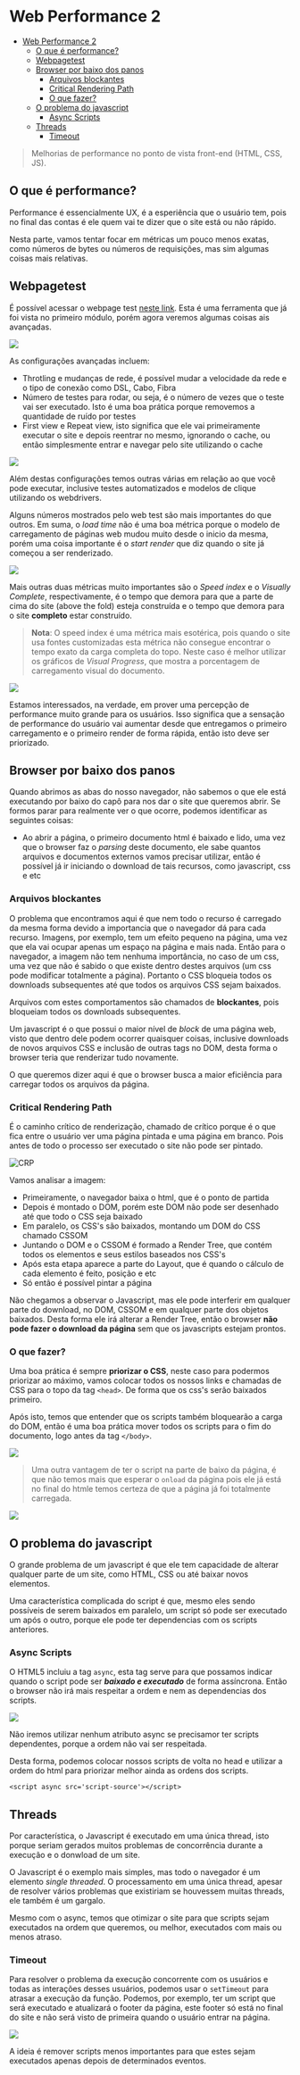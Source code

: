 # Web Performance 2

<!-- TOC -->

- [Web Performance 2](#web-performance-2)
  - [O que é performance?](#o-que-é-performance)
  - [Webpagetest](#webpagetest)
  - [Browser por baixo dos panos](#browser-por-baixo-dos-panos)
    - [Arquivos blockantes](#arquivos-blockantes)
    - [Critical Rendering Path](#critical-rendering-path)
    - [O que fazer?](#o-que-fazer)
  - [O problema do javascript](#o-problema-do-javascript)
    - [Async Scripts](#async-scripts)
  - [Threads](#threads)
    - [Timeout](#timeout)

<!-- /TOC -->

> Melhorias de performance no ponto de vista front-end (HTML, CSS, JS).

## O que é performance?

Performance é essencialmente UX, é a esperiência que o usuário tem, pois no final das contas é ele quem vai te dizer que o site está ou não rápido.

Nesta parte, vamos tentar focar em métricas um pouco menos exatas, como números de bytes ou números de requisições, mas sim algumas coisas mais relativas.

## Webpagetest

É possível acessar o webpage test [neste link](http://webpagetest.org). Esta é uma ferramenta que já foi vista no primeiro módulo, porém agora veremos algumas coisas ais avançadas.

![](https://s3.amazonaws.com/caelum-online-public/performance+2/performaceII_1_1+mostrando+o+site.png)

As configurações avançadas incluem:

- Throtling e mudanças de rede, é possível mudar a velocidade da rede e o tipo de conexão como DSL, Cabo, Fibra
- Número de testes para rodar, ou seja, é o número de vezes que o teste vai ser executado. Isto é uma boa prática porque removemos a quantidade de ruído por testes
- First view e Repeat view, isto significa que ele vai primeiramente executar o site e depois reentrar no mesmo, ignorando o cache, ou então simplesmente entrar e navegar pelo site utilizando o cache

![](https://s3.amazonaws.com/caelum-online-public/performance+2/performaceII_1_2mostrando+as+op%C3%A7%C3%B5es+avan%C3%A7adas.png)

Além destas configurações temos outras várias em relação ao que você pode executar, inclusive testes automatizados e modelos de clique utilizando os webdrivers.

Alguns números mostrados pelo web test são mais importantes do que outros. Em suma, o _load time_ não é uma boa métrica porque o modelo de carregamento de páginas web mudou muito desde o inicio da mesma, porém uma coisa importante é o _start render_ que diz quando o site já começou a ser renderizado.

![](https://s3.amazonaws.com/caelum-online-public/performance+2/performaceII_1_3+mostrando+a+tabela.png)

Mais outras duas métricas muito importantes são o _Speed index_ e o _Visually Complete_, respectivamente, é o tempo que demora para que a parte de cima do site (above the fold) esteja construída e o tempo que demora para o site __completo__ estar construído.

> __Nota__: O speed index é uma métrica mais esotérica, pois quando o site usa fontes customizadas esta métrica não consegue encontrar o tempo exato da carga completa do topo. Neste caso é melhor utilizar os gráficos de _Visual Progress_, que mostra a porcentagem de carregamento visual do documento.

![](https://s3.amazonaws.com/caelum-online-public/performance+2/performaceII_1_5+mostrando+o+gr%C3%A1fico.png)

Estamos interessados, na verdade, em prover uma percepção de performance muito grande para os usuários. Isso significa que a sensação de performance do usuário vai aumentar desde que entregamos o primeiro carregamento e o primeiro render de forma rápida, então isto deve ser priorizado.

## Browser por baixo dos panos

Quando abrimos as abas do nosso navegador, não sabemos o que ele está executando por baixo do capô para nos dar o site que queremos abrir. Se formos parar para realmente ver o que ocorre, podemos identificar as seguintes coisas:

- Ao abrir a página, o primeiro documento html é baixado e lido, uma vez que o browser faz o _parsing_ deste documento, ele sabe quantos arquivos e documentos externos vamos precisar utilizar, então é possível já ir iniciando o download de tais recursos, como javascript, css e etc

### Arquivos blockantes

O problema que encontramos aqui é que nem todo o recurso é carregado da mesma forma devido a importancia que o navegador dá para cada recurso. Imagens, por exemplo, tem um efeito pequeno na página, uma vez que ela vai ocupar apenas um espaço na página e mais nada. Então para o navegador, a imagem não tem nenhuma importância, no caso de um css, uma vez que não é sabido o que existe dentro destes arquivos (um css pode modificar totalmente a página). Portanto o CSS bloqueia todos os downloads subsequentes até que todos os arquivos CSS sejam baixados.

Arquivos com estes comportamentos são chamados de __blockantes__, pois bloqueiam todos os downloads subsequentes.

Um javascript é o que possui o maior nível de _block_ de uma página web, visto que dentro dele podem ocorrer quaisquer coisas, inclusive downloads de novos arquivos CSS e inclusão de outras tags no DOM, desta forma o browser teria que renderizar tudo novamente.

O que queremos dizer aqui é que o browser busca a maior eficiência para carregar todos os arquivos da página.

### Critical Rendering Path

É o caminho crítico de renderização, chamado de crítico porque é o que fica entre o usuário ver uma página pintada e uma página em branco. Pois antes de todo o processo ser executado o site não pode ser pintado.

![CRP](https://cdn.infoq.com/statics_s1_20170323-0336/resource/presentations/critical-rendering-path/pt/slides/sl15.jpg)

Vamos analisar a imagem:

- Primeiramente, o navegador baixa o html, que é o ponto de partida
- Depois é montado o DOM, porém este DOM não pode ser desenhado até que todo o CSS seja baixado
- Em paralelo, os CSS's são baixados, montando um DOM do CSS chamado CSSOM
- Juntando o DOM e o CSSOM é formado a Render Tree, que contém todos os elementos e seus estilos baseados nos CSS's
- Após esta etapa aparece a parte do Layout, que é quando o cálculo de cada elemento é feito, posição e etc
- Só então é possível pintar a página

Não chegamos a observar o Javascript, mas ele pode interferir em qualquer parte do download, no DOM, CSSOM e em qualquer parte dos objetos baixados. Desta forma ele irá alterar a Render Tree, então o browser __não pode fazer o download da página__ sem que os javascripts estejam prontos.

### O que fazer?

Uma boa prática é sempre __priorizar o CSS__, neste caso para podermos priorizar ao máximo, vamos colocar todos os nossos links e chamadas de CSS para o topo da tag `<head>`. De forma que os css's serão baixados primeiro.

Após isto, temos que entender que os scripts também bloquearão a carga do DOM, então é uma boa prática mover todos os scripts para o fim do documento, logo antes da tag `</body>`.

![](https://s3.amazonaws.com/caelum-online-public/performance+2/performaceII_1_10+mostrando+o+on+load.png)

> Uma outra vantagem de ter o script na parte de baixo da página, é que não temos mais que esperar o `onload` da página pois ele já está no final do htmle temos certeza de que a página já foi totalmente carregada.

![](https://s3.amazonaws.com/caelum-online-public/performance+2/performaceII_1_10+mostrando+como+fica+com+o+function.png)

## O problema do javascript

O grande problema de um javascript é que ele tem capacidade de alterar qualquer parte de um site, como HTML, CSS ou até baixar novos elementos.

Uma característica complicada do script é que, mesmo eles sendo possíveis de serem baixados em paralelo, um script só pode ser executado um após o outro, porque ele pode ter dependencias com os scripts anteriores.

### Async Scripts

O HTML5 incluiu a tag `async`, esta tag serve para que possamos indicar quando o script pode ser ___baixado e executado___ de forma assíncrona. Então o browser não irá mais respeitar a ordem e nem as dependencias dos scripts.

![](https://s3.amazonaws.com/caelum-online-public/performance+2/2_1+mostrando+o+async.png)

Não iremos utilizar nenhum atributo async se precisamor ter scripts dependentes, porque a ordem não vai ser respeitada.

Desta forma, podemos colocar nossos scripts de volta no head e utilizar a ordem do html para priorizar melhor ainda as ordens dos scripts.

`<script async src='script-source'></script>`

## Threads

Por característica, o Javascript é executado em uma única thread, isto porque seriam gerados muitos problemas de concorrência durante a execução e o donwload de um site.

O Javascript é o exemplo mais simples, mas todo o navegador é um elemento _single threaded_. O processamento em uma única thread, apesar de resolver vários problemas que existiriam se houvessem muitas threads, ele também é um gargalo.

Mesmo com o async, temos que otimizar o site para que scripts sejam executados na ordem que queremos, ou melhor, executados com mais ou menos atraso.

### Timeout

Para resolver o problema da execução concorrente com os usuários e todas as interações desses usuários, podemos usar o `setTimeout` para atrasar a execução da função. Podemos, por exemplo, ter um script que será executado e atualizará o footer da página, este footer só está no final do site e não será visto de primeira quando o usuário entrar na página.

![](https://s3.amazonaws.com/caelum-online-public/performance+2/2/2_3+mostrando+o+set+timeOut.png)

A ideia é remover scripts menos importantes para que estes sejam executados apenas depois de determinados eventos.

